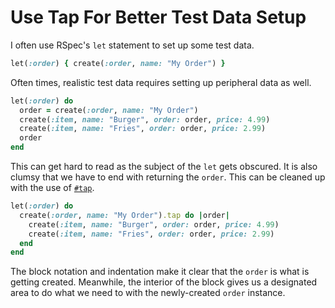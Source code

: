 # Use Tap For Better Test Data Setup

I often use RSpec's `let` statement to set up some test data.

```ruby
let(:order) { create(:order, name: "My Order") }
```

Often times, realistic test data requires setting up peripheral data as well.

```ruby
let(:order) do
  order = create(:order, name: "My Order")
  create(:item, name: "Burger", order: order, price: 4.99)
  create(:item, name: "Fries", order: order, price: 2.99)
  order
end
```

This can get hard to read as the subject of the `let` gets obscured. It is also
clumsy that we have to end with returning the `order`. This can be cleaned up
with the use of [`#tap`](https://devdocs.io/ruby~2.5/object#method-i-tap).

```ruby
let(:order) do
  create(:order, name: "My Order").tap do |order|
    create(:item, name: "Burger", order: order, price: 4.99)
    create(:item, name: "Fries", order: order, price: 2.99)
  end
end
```

The block notation and indentation make it clear that the `order` is what is
getting created. Meanwhile, the interior of the block gives us a designated
area to do what we need to with the newly-created `order` instance.
